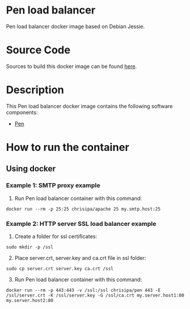 Pen load balancer
=================

Pen load balancer docker image based on Debian Jessie.

# Source Code
Sources to build this docker image can be found [here](https://github.com/chrisipa/docker-library/tree/master/debian-pom/pen).

# Description
This Pen load balancer docker image contains the following software components:

 - [Pen](http://siag.nu/pen/)

# How to run the container

## Using docker  

### Example 1: SMTP proxy example

1. Run Pen load balancer container with this command:
  ```
  docker run --rm -p 25:25 chrisipa/apache 25 my.smtp.host:25
  ```

### Example 2: HTTP server SSL load balancer example

1. Create a folder for ssl certificates:
  ```
  sudo mkdir -p /ssl
  ```

2. Place server.crt, server.key and ca.crt file in ssl folder:
  ```
  sudo cp server.crt server.key ca.crt /ssl
  ```  

3. Run Pen load balancer container with this command:
  ```
docker run --rm -p 443:443 -v /ssl:/ssl chrisipa/pen 443 -E /ssl/server.crt -K /ssl/server.key -G /ssl/ca.crt my.server.host1:80 my.server.host2:80 
  ```